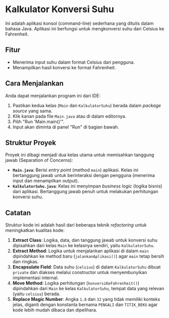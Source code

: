 # Kalkulator Konversi Suhu

Ini adalah aplikasi konsol (command-line) sederhana yang ditulis dalam bahasa Java. Aplikasi ini berfungsi untuk mengkonversi suhu dari Celsius ke Fahrenheit.

## Fitur

* Menerima input suhu dalam format Celsius dari pengguna.
* Menampilkan hasil konversi ke format Fahrenheit.

## Cara Menjalankan

Anda dapat menjalankan program ini dari IDE:

1.  Pastikan kedua kelas (`Main` dan `KalkulatorSuhu`) berada dalam *package source* yang sama.
2.  Klik kanan pada file `Main.java` atau di dalam editornya.
3.  Pilih "Run 'Main.main()'".
4.  Input akan diminta di panel "Run" di bagian bawah.

## Struktur Proyek

Proyek ini dibagi menjadi dua kelas utama untuk memisahkan tanggung jawab (Separation of Concerns):

* **`Main.java`**: Berisi *entry point* (method `main`) aplikasi. Kelas ini bertanggung jawab untuk berinteraksi dengan pengguna (menerima input dan menampilkan output).
* **`KalkulatorSuhu.java`**: Kelas ini menyimpan *business logic* (logika bisnis) dari aplikasi. Bertanggung jawab penuh untuk melakukan perhitungan konversi suhu.

## Catatan

Struktur kode ini adalah hasil dari beberapa teknik *refactoring* untuk meningkatkan kualitas kode:

1.  **Extract Class**: Logika, data, dan tanggung jawab untuk konversi suhu dipisahkan dari kelas `Main` ke kelasnya sendiri, yaitu `KalkulatorSuhu`.
2.  **Extract Method**: Logika untuk menjalankan aplikasi di dalam `main` dipindahkan ke method baru (`jalankanAplikasi()`) agar `main` tetap bersih dan ringkas.
3.  **Encapsulate Field**: Data suhu (`celsius`) di dalam `KalkulatorSuhu` dibuat `private` dan diakses melalui constructor untuk menyembunyikan implementasi internal.
4.  **Move Method**: Logika perhitungan (`konversiKeFahrenheit()`) dipindahkan dari `Main` ke kelas `KalkulatorSuhu`, tempat data yang relevan (yaitu `celsius`) berada.
5.  **Replace Magic Number**: Angka `1.8` dan `32` yang tidak memiliki konteks jelas, diganti dengan konstanta bernama `PENGALI` dan `TITIK_BEKU` agar kode lebih mudah dibaca dan dipelihara.
